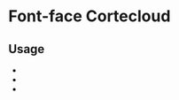# Font-face Cortecloud

## Usage
- <span class="cc-icon-cloud"></span>
- <span class="cc-icon"></span>
- <span class="cc-icon-horizontal"></span>
